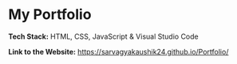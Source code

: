 # My Portfolio
**Tech Stack:** HTML, CSS, JavaScript & Visual Studio Code

**Link to the Website:** https://sarvagyakaushik24.github.io/Portfolio/
